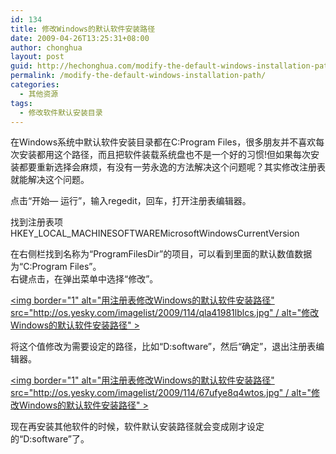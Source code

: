 ```yaml
---
id: 134
title: 修改Windows的默认软件安装路径
date: 2009-04-26T13:25:31+08:00
author: chonghua
layout: post
guid: http://hechonghua.com/modify-the-default-windows-installation-path/
permalink: /modify-the-default-windows-installation-path/
categories:
  - 其他资源
tags:
  - 修改软件默认安装目录
---
```

在Windows系统中默认软件安装目录都在C:Program Files，很多朋友并不喜欢每次安装都用这个路径，而且把软件装载系统盘也不是一个好的习惯!但如果每次安装都要重新选择会麻烦，有没有一劳永逸的方法解决这个问题呢？其实修改注册表就能解决这个问题。

<!--more-->

点击“开始— 运行”，输入regedit，回车，打开注册表编辑器。

找到注册表项 HKEY\_LOCAL\_MACHINESOFTWAREMicrosoftWindowsCurrentVersion

在右侧栏找到名称为“ProgramFilesDir”的项目，可以看到里面的默认数值数据为“C:Program Files”。  
右键点击，在弹出菜单中选择“修改”。

[<img border="1" alt="用注册表修改Windows的默认软件安装路径" src="http://os.yesky.com/imagelist/2009/114/qla41981lblcs.jpg" / alt="修改Windows的默认软件安装路径" >](http://os.yesky.com/TLimages/picview/?/imagelist/2009/114/qla41981lblc.jpg) 

将这个值修改为需要设定的路径，比如“D:software”，然后“确定”，退出注册表编辑器。 

[<img border="1" alt="用注册表修改Windows的默认软件安装路径" src="http://os.yesky.com/imagelist/2009/114/67ufye8q4wtos.jpg" / alt="修改Windows的默认软件安装路径" >](http://os.yesky.com/TLimages/picview/?/imagelist/2009/114/67ufye8q4wto.jpg) 

现在再安装其他软件的时候，软件默认安装路径就会变成刚才设定的“D:software”了。